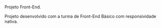 Projeto Front-End.

Projeto desenvolvido com a turma de Front-End Básico com responsividade nativa.

